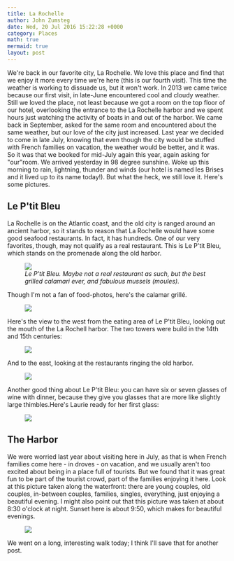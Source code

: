 ```yaml
---
title: La Rochelle
author: John Zumsteg
date: Wed, 20 Jul 2016 15:22:28 +0000
category: Places
math: true
mermaid: true
layout: post
---
```

We're back in our favorite city, La Rochelle. We love this place and find that we enjoy it more every time we're here (this is our fourth visit). This time the weather is working to dissuade us, but it won't work. In 2013 we came twice because our first visit, in late-June encountered cool and cloudy weather. Still we loved the place, not least because we got a room on the top floor of our hotel, overlooking the entrance to the La Rochelle harbor and we spent hours just watching the activity of boats in and out of the harbor. We came back in September, asked for the same room and encountered about the same weather, but our love of the city just increased. Last year we decided to come in late July, knowing that even though the city would be stuffed with French families on vacation, the weather would be better, and it was. So it was that we booked for mid-July again this year, again asking for "our"room. We arrived yesterday in 98 degree sunshine. Woke up this morning to rain, lightning, thunder and winds (our hotel is named les Brises and it lived up to its name today!). But what the heck, we still love it. Here's some pictures.
<h2>Le P'tit Bleu</h2>
La Rochelle is on the Atlantic coast, and the old city is ranged around an ancient harbor, so it stands to reason that La Rochelle would have some good seafood restaurants. In fact, it has hundreds. One of our very favorites, though, may not qualify as a real restaurant. This is Le P'tit Bleu, which stands on the promenade along the old harbor.

<figure class = "landscape">
	<img src="{{site.url}}/assets/images/2016/07/DSC04755.jpg"/>
	<figcaption><em>Le P'tit Bleu. Maybe not a real restaurant as such, but the best grilled calamari ever, and fabulous mussels (moules).</em></figcaption>
</figure>



Though I'm not a fan of food-photos, here's the calamar grillé.

<figure class = "landscape">
	<img src="{{site.url}}/assets/images/2016/07/DSC04753.jpg"/>
	<figcaption></figcaption>
</figure>



Here's the view to the west from the eating area of Le P'tit Bleu, looking out the mouth of the La Rochell harbor. The two towers were build in the 14th and 15th centuries:

<figure class = "landscape">
	<img src="{{site.url}}/assets/images/2016/07/DSC04751.jpg"/>
	<figcaption></figcaption>
</figure>



And to the east, looking at the restaurants ringing the old harbor.

<figure class = "landscape">
	<img src="{{site.url}}/assets/images/2016/07/DSC04754.jpg"/>
	<figcaption></figcaption>
</figure>



Another good thing about Le P'tit Bleu: you can have six or seven glasses of wine with dinner, because they give you glasses that are more like slightly large thimbles.Here's Laurie ready for her first glass:

<figure class = "portrait">
	<img src="{{site.url}}/assets/images/2016/07/DSC04750.jpg"/>
	<figcaption></figcaption>
</figure>


<h2>The Harbor</h2>
We were worried last year about visiting here in July, as that is when French families come here - in droves - on vacation, and we usually aren't too excited about being in a place full of tourists. But we found that it was great fun to be part of the tourist crowd, part of the families enjoying it here. Look at this picture taken along the waterfront: there are young couples, old couples, in-between couples, families, singles, everything, just enjoying a beautiful evening. I might also point out that this picture was taken at about 8:30 o'clock at night. Sunset here is about 9:50, which makes for beautiful evenings.

<figure class = "landscape">
	<img src="{{site.url}}/assets/images/2016/07/DSC04757.jpg"/>
	<figcaption></figcaption>
</figure>



We went on a long, interesting walk today; I think I'll save that for another post.
